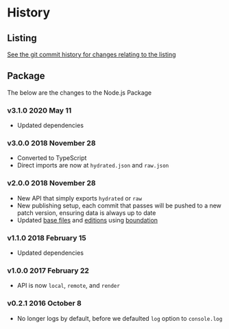 # History

## Listing

[See the git commit history for changes relating to the listing](https://github.com/bevry/staticsitegenerators-list/commits/master)

## Package

The below are the changes to the Node.js Package

### v3.1.0 2020 May 11

-   Updated dependencies

### v3.0.0 2018 November 28

-   Converted to TypeScript
-   Direct imports are now at `hydrated.json` and `raw.json`

### v2.0.0 2018 November 28

-   New API that simply exports `hydrated` or `raw`
-   New publishing setup, each commit that passes will be pushed to a new patch version, ensuring data is always up to date
-   Updated [base files](https://github.com/bevry/base) and [editions](https://editions.bevry.me) using [boundation](https://github.com/bevry/boundation)

### v1.1.0 2018 February 15

-   Updated dependencies

### v1.0.0 2017 February 22

-   API is now `local`, `remote`, and `render`

### v0.2.1 2016 October 8

-   No longer logs by default, before we defaulted `log` option to `console.log`
